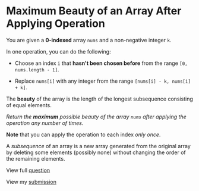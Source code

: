 # **Maximum Beauty of an Array After Applying Operation**

You are given a **0-indexed** array `nums` and a non-negative integer `k`.

In one operation, you can do the following:

- Choose an index `i` that **hasn't been chosen before** from the range `[0, nums.length - 1]`.

- Replace `nums[i]` with any integer from the range `[nums[i] - k, nums[i] + k]`.

The **beauty** of the array is the length of the longest subsequence consisting of equal elements.

_Return the **maximum** possible beauty of the array `nums` after applying the operation any number of times._

**Note** that you can apply the operation to each index _only once_.

A _subsequence_ of an array is a new array generated from the original array by deleting some elements (possibly none) without changing the order of the remaining elements.

View full [question](https://leetcode.com/problems/maximum-beauty-of-an-array-after-applying-operation?envType=daily-question&envId=2024-12-11)

View my [submission](https://leetcode.com/problems/maximum-beauty-of-an-array-after-applying-operation/submissions/1476263235)
